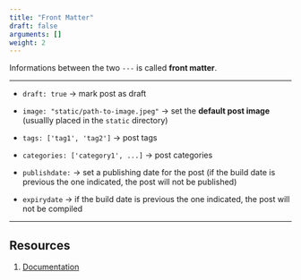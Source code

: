 ```yaml
---
title: "Front Matter"
draft: false
arguments: []
weight: 2
---
```


Informations between the two `---` is called **front matter**.

* * *

-   `draft: true` → mark post as draft

-   `image: "static/path-to-image.jpeg"` → set the **default post image** (usuallly placed in the `static` directory)

-   `tags: ['tag1', 'tag2']` → post tags

-   `categories: ['category1', ...]` → post categories

-   `publishdate:` → set a publishing date for the post (if the build date is previous the one indicated, the post will not be published)

-   `expirydate` → if the build date is previous the one indicated, the post will not be compiled

* * *

## Resources

1.  [Documentation](https://gohugo.io/content-management/front-matter/)
